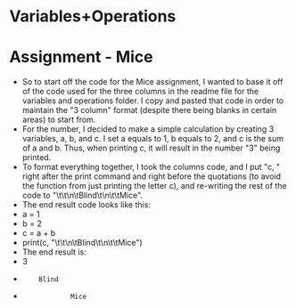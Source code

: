 # Variables+Operations
# Assignment - Mice
- So to start off the code for the Mice assignment, I wanted to base it off of the code used for the three columns in the readme file for the variables and operations folder. I copy and pasted that code in order to maintain the "3 column" format (despite there being blanks in certain areas) to start from.
- For the number, I decided to make a simple calculation by creating 3 variables, a, b, and c. I set a equals to 1, b equals to 2, and c is the sum of a and b. Thus, when printing c, it will result in the number "3" being printed.
- To format everything together, I took the columns code, and I put "c, " right after the print command and right before the quotations (to avoid the function from just printing the letter c), and re-writing the rest of the code to "\t\t\n\tBlind\t\n\t\tMice".
- The end result code looks like this:
- a = 1
- b = 2
- c = a + b
- print(c, "\t\t\n\tBlind\t\n\t\tMice")
- The end result is:
- 3
-         Blind
-                 Mice
